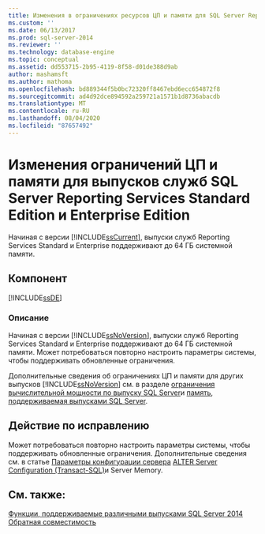 ```yaml
---
title: Изменения в ограничениях ресурсов ЦП и памяти для SQL Server Reporting Services Standard и Enterprise | Документация Майкрософт
ms.custom: ''
ms.date: 06/13/2017
ms.prod: sql-server-2014
ms.reviewer: ''
ms.technology: database-engine
ms.topic: conceptual
ms.assetid: dd553715-2b95-4119-8f58-d01de388d9ab
author: mashamsft
ms.author: mathoma
ms.openlocfilehash: bd889344f5b0bc72320ff8467ebd6ecc654872f8
ms.sourcegitcommit: ad4d92dce894592a259721a1571b1d8736abacdb
ms.translationtype: MT
ms.contentlocale: ru-RU
ms.lasthandoff: 08/04/2020
ms.locfileid: "87657492"
---
```

# <a name="changes-to-cpu-and-memory-limits-for-sql-server-reporting-services-standard-and-enterprise"></a>Изменения ограничений ЦП и памяти для выпусков служб SQL Server Reporting Services Standard Edition и Enterprise Edition
  Начиная с версии [!INCLUDE[ssCurrent](../../includes/sscurrent-md.md)], выпуски служб Reporting Services Standard и Enterprise поддерживают до 64 ГБ системной памяти.  
  
## <a name="component"></a>Компонент  
 [!INCLUDE[ssDE](../../includes/ssde-md.md)]  
  
### <a name="description"></a>Описание  
 Начиная с версии [!INCLUDE[ssNoVersion](../../includes/ssnoversion-md.md)], выпуски служб Reporting Services Standard и Enterprise поддерживают до 64 ГБ системной памяти. Может потребоваться повторно настроить параметры системы, чтобы поддерживать обновленные ограничения.  
  
 Дополнительные сведения об ограничениях ЦП и памяти для других выпусков [!INCLUDE[ssNoVersion](../../includes/ssnoversion-md.md)] см. в разделе [ограничения вычислительной мощности по выпуску SQL Server](../compute-capacity-limits-by-edition-of-sql-server.md)и [память, поддерживаемая выпусками SQL Server](https://go.microsoft.com/fwlink/?LinkId=212633).  
  
## <a name="corrective-action"></a>Действие по исправлению  
 Может потребоваться повторно настроить параметры системы, чтобы поддерживать обновленные ограничения. Дополнительные сведения см. в статье [Параметры конфигурации сервера](../../database-engine/configure-windows/server-memory-server-configuration-options.md) [ALTER Server Configuration &#40;Transact-SQL&#41;](/sql/t-sql/statements/alter-server-configuration-transact-sql)и Server Memory.  
  
## <a name="see-also"></a>См. также:  
 [Функции, поддерживаемые различными выпусками SQL Server 2014](../../../2014/getting-started/features-supported-by-the-editions-of-sql-server-2014.md)   
 [Обратная совместимость](../../../2014/getting-started/backward-compatibility.md)  
  
  
